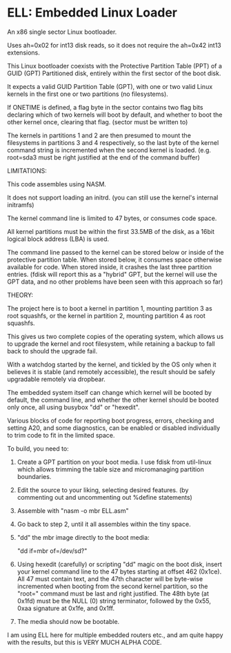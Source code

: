 ELL: Embedded Linux Loader
==========================

An x86 single sector Linux bootloader.

Uses ah=0x02 for int13 disk reads, so it does not require the
ah=0x42 int13 extensions.

This Linux bootloader coexists with the Protective Partition Table (PPT)
of a GUID (GPT) Partitioned disk, entirely within the first sector of the
boot disk.

It expects a valid GUID Partition Table (GPT), with one or two valid Linux
kernels in the first one or two partitions (no filesystems).

If ONETIME is defined, a flag byte in the sector contains two flag bits
declaring which of two kernels will boot by default, and whether to boot
the other kernel once, clearing that flag. (sector must be written to)

The kernels in partitions 1 and 2 are then presumed to mount the filesystems
in partitions 3 and 4 respectively, so the last byte of the kernel command
string is incremented when the second kernel is loaded.
(e.g. root=sda3 must be right justified at the end of the command buffer)

LIMITATIONS:

This code assembles using NASM.

It does not support loading an initrd.
(you can still use the kernel's internal initramfs)

The kernel command line is limited to 47 bytes, or consumes code space.

All kernel partitions must be within the first 33.5MB of the disk,
as a 16bit logical block address (LBA) is used.

The command line passed to the kernel can be stored below or inside
of the protective partition table. When stored below, it consumes space
otherwise available for code. When stored inside, it crashes the last
three partition entries. (fdisk will report this as a "hybrid" GPT,
but the kernel will use the GPT data, and no other problems have been
seen with this approach so far)

THEORY:

The project here is to boot a kernel in partition 1, mounting
partition 3 as root squashfs, or the kernel in partition 2, mounting
partition 4 as root squashfs.

This gives us two complete copies of the operating system, which allows
us to upgrade the kernel and root filesystem, while retaining a backup
to fall back to should the upgrade fail.

With a watchdog started by the kernel, and tickled by the OS
only when it believes it is stable (and remotely accessible),
the result should be safely upgradable remotely via dropbear.

The embedded system itself can change which kernel will be booted
by default, the command line, and whether the other kernel should
be booted only once, all using busybox "dd" or "hexedit".

Various blocks of code for reporting boot progress, errors, checking
and setting A20, and some diagnostics, can be enabled or disabled
individually to trim code to fit in the limited space.

To build, you need to:

1. Create a GPT partition on your boot media. I use fdisk from
   util-linux which allows trimming the table size and micromanaging
   partition boundaries.

2. Edit the source to your liking, selecting desired features.
   (by commenting out and uncommenting out %define statements)

3. Assemble with "nasm -o mbr ELL.asm"

4. Go back to step 2, until it all assembles within the tiny space.

5. "dd" the mbr image directly to the boot media:

   "dd if=mbr of=/dev/sd?"

6. Using hexedit (carefully) or scripting "dd" magic on the boot disk,
   insert your kernel command line to the 47 bytes starting at offset
   462 (0x1ce). All 47 must contain text, and the 47th character will
   be byte-wise incremented when booting from the second kernel partition,
   so the "root=" command must be last and right justified. The 48th byte
   (at 0x1fd) must be the NULL (0) string terminator, followed by the
   0x55, 0xaa signature at 0x1fe, and 0x1ff.

7. The media should now be bootable.

I am using ELL here for multiple embedded routers etc., and am quite
happy with the results, but this is VERY MUCH ALPHA CODE.

